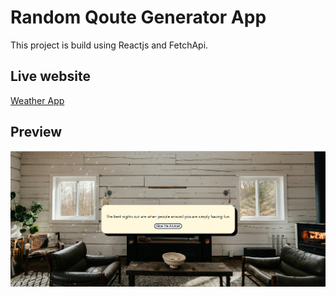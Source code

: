 
# Random Qoute Generator App

This project is build using Reactjs and FetchApi.

## Live website

[Weather App](https://random-qoute-generator-six.vercel.app/)

## Preview

![App Screenshot](./src/images/image.png)
